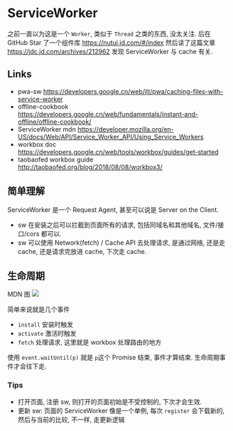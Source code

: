 # ServiceWorker

之前一直以为这是一个 `Worker`, 类似于 `Thread` 之类的东西, 没太关注.
后在 GitHub Star 了一个组件库 https://nutui.jd.com/#/index
然后读了这篇文章 https://jdc.jd.com/archives/212962
发现 ServiceWorker 与 cache 有关.

## Links

- pwa-sw https://developers.google.cn/web/ilt/pwa/caching-files-with-service-worker
- offline-cookbook https://developers.google.cn/web/fundamentals/instant-and-offline/offline-cookbook/
- ServiceWorker mdn https://developer.mozilla.org/en-US/docs/Web/API/Service_Worker_API/Using_Service_Workers
- workbox doc https://developers.google.cn/web/tools/workbox/guides/get-started
- taobaofed workbox guide http://taobaofed.org/blog/2018/08/08/workbox3/

## 简单理解

ServiceWorker 是一个 Request Agent, 甚至可以说是 Server on the Client.

- sw 在安装之后可以拦截到页面所有的请求, 包括同域名和其他域名, 文件/接口/cors 都可以.
- sw 可以使用 Network(fetch) / Cache API 去处理请求, 是通过网络, 还是走 cache, 还是请求完放进 cache, 下次走 cache.

## 生命周期

MDN 图
![](https://mdn.mozillademos.org/files/12636/sw-lifecycle.png)

简单来说就是几个事件

- `install` 安装时触发
- `activate` 激活时触发
- `fetch` 处理请求, 这里就是 workbox 处理路由的地方

使用 `event.waitUntil(p)` 就是 `p`这个 Promise 结束, 事件才算结束. 生命周期事件才会往下走.

### Tips

- 打开页面, 注册 sw, 则打开的页面初始是不受控制的, 下次才会生效.
- 更新 sw: 页面的 ServiceWorker 像是一个单例, 每次 `register` 会下载新的, 然后与当前的比较, 不一样, 走更新逻辑
